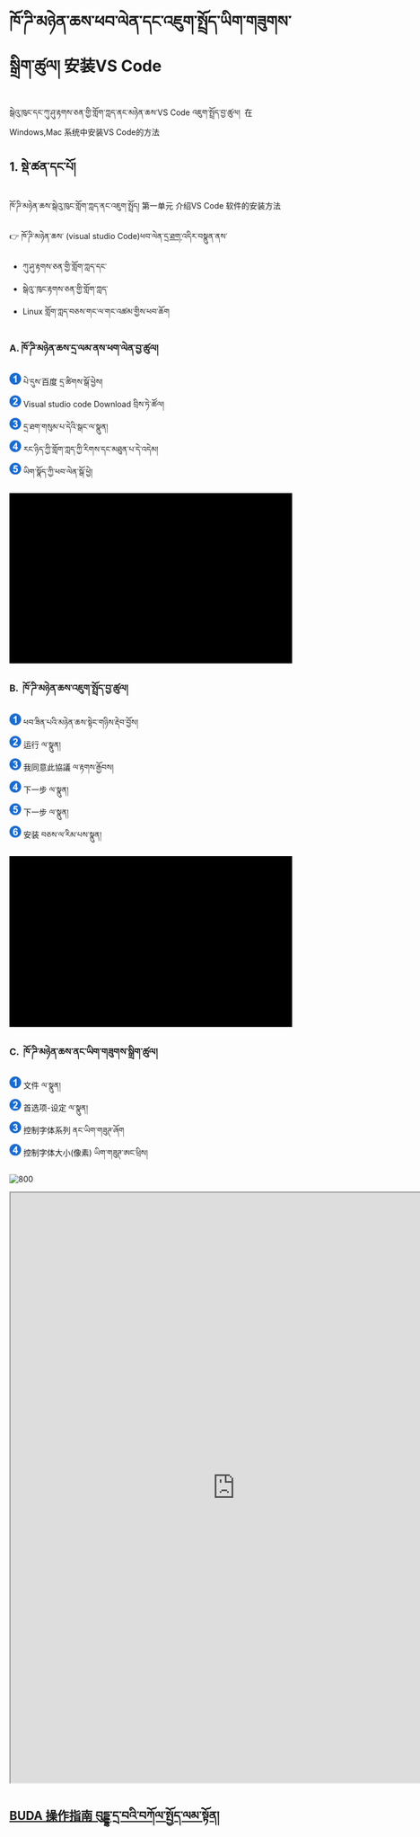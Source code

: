 # ཁོ་ཌི་མཉེན་ཆས་ཕབ་ལེན་དང་འཇུག་སྤྲོད་ཡིག་གཟུགས་སྒྲིག་ཚུལ། 安装VS Code


སྒེའུ་ཁུང་དང་ཀུ་ཤུ་རྟགས་ཅན་གྱི་གློག་ཀླད་ནང་མཉེན་ཆས་VS Code འཇུག་སྤྲོད་བྱ་ཚུལ།  
在Windows,Mac 系统中安装VS Code的方法

## 1. སྡེ་ཚན་དང་པོ། 
ཁོ་ཌི་མཉེན་ཆས་སྒེའུ་ཁུང་གློག་ཀླད་ནང་འཇུག་སྤྲོད། 第一单元 介绍VS Code 软件的安装方法 

👉 ཁོ་ཌི་མཉེན་ཆས་ (visual studio Code)ཕབ་ལེན་[དྲ་ཐག་](https://code.visualstudio.com/download#)འདིར་བསྣུན་ནས་
- ཀུ་ཤུ་རྟགས་ཅན་གྱི་གློག་ཀླད་དང་
- སྒེའུ་་ཁུང་རྟགས་ཅན་གྱི་གློག་ཀླད་
- Linux གློག་ཀླད་བཅས་གང་ལ་གང་འཚམ་གྱིས་ཕབ་ཆོག
### A. ཁོ་ཌི་མཉེན་ཆས་དྲ་ལམ་ནས་ཕག་ལེན་བྱ་ཚུལ། 
 
![Image](images/000006.png) པེ་དུས་百度 དྲ་ཚིགས་སྒོ་ཕྱེས།  
![Image](images/000001.png) Visual studio code Download བྲིས་ཏེ་ཚོལ།  
![Image](images/000019.png) དྲ་ཐག་གསུམ་པ་དེའི་སྒང་ལ་སྣུན།  
![Image](images/000012.png) རང་ཉིད་ཀྱི་གློག་ཀླད་ཀྱི་རིགས་དང་མཐུན་པ་དེ་འདེམ།  
![Image](images/000007.png) ཡིག་སྣོད་ཀྱི་ཕབ་ལེན་སྒོ་ཕྱེ། 

![800](images/000016.gif)

### B.  ཁོ་ཌི་མཉེན་ཆས་འཇུག་སྤྲོད་བྱ་ཚུལ། 

![Image](images/000006.png) ཕབ་ཟིན་པའི་མཉེན་ཆས་སྟེང་གཉིས་རྡེབ་བྱོས།  
![Image](images/000001.png) 运行 ལ་སྣུན།  
![Image](images/000019.png) 我同意此協議 ལ་རྟགས་རྒྱོབས།  
![Image](images/000012.png) 下一步 ལ་སྣུན།  
![Image](images/000007.png) 下一步 ལ་སྣུན།  
![Image](images/000002.png) 安装 བཅས་ལ་རིམ་པས་སྣུན། 

![800](images/000010.gif)

### C.  ཁོ་ཌི་མཉེན་ཆས་ནང་ཡིག་གཟུགས་སྒྲིག་ཚུལ། 


![Image](images/000006.png) 文件 ལ་སྣུན།  
![Image](images/000001.png) 首选项-设定 ལ་སྣུན།  
![Image](images/000019.png) 控制字体系列 ནང་ཡིག་གཟུཊ་ཞོག  
![Image](images/000012.png) 控制字体大小(像素) ཡིག་གཟུཊ་ཨང་ཕྲིས།  


![800](images/000011.gif)


<p class="hide top"><iframe src="https://shimowendang.com/forms/iUriILOMkMg6DIBa/fill?channel=1" style="height:1050px;width:800px;"></iframe></p>

## [BUDA 操作指南 བུདྡྷ་དྲ་བའི་བཀོལ་སྤྱོད་ལམ་སྟོན།](../../menu/menu) 

